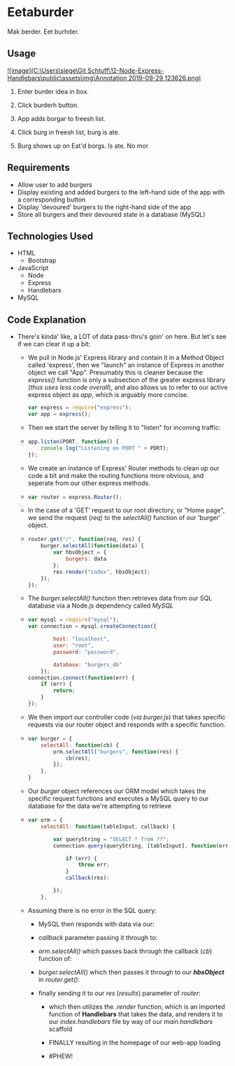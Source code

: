 # Eetaburder

Mak berder. Eet burhder.

## Usage

[![image](C:\Users\siege\Git Schtuff\12-Node-Express-Handlebars\public\assets\img\Annotation 2019-09-29 123626.png)]()

1. Enter burder idea in box.

2. Click burderh button.

3. App adds borgar to freesh list.

4. Click burg in freesh list, burg is ate.

5. Burg shows up on Eat'd borgs. Is ate. No mor

## Requirements

- Allow user to add burgers
- Display existing and added burgers to the left-hand side of the app with a corresponding button
- Display 'devoured' burgers to the right-hand side of the app
- Store all burgers and their devoured state in a database (MySQL)

## Technologies Used

- HTML
  - Bootstrap
- JavaScript
  - Node
  - Express
  - Handlebars
- MySQL

## Code Explanation

- There's kinda' like, a LOT of data pass-thru's goin' on here. But let's see if we can clear it up a bit:   
  
  - We pull in Node.js' Express library and contain it in a Method Object called 'express', then we "launch" an instance of Express in another object we call "App". Presumably this is cleaner because the *express()* function is only a subsection of the greater express library (*thus uses less code overall*), and also allows us to refer to our active express object as *app*, which is arguably more concise.
    
    ```js
    var express = require("express");
    var app = express();
    ```
  
  - Then we start the server by telling it to "listen" for incoming traffic:
  
  - ```js
    app.listen(PORT, function() {
        console.log("Listening on PORT " + PORT);
    });
    ```
  
  - We create an instance of Express' Router methods to clean up our code a bit and make the routing functions more obvious, and seperate from our other express methods.
  
  - ```js
    var router = express.Router();
    ```
  
  - In the case of a 'GET' request to our  root directory, or "Home page", we send the request (*req*) to the *selectAll()* function of our 'burger' object.
  
  - ```js
    router.get("/", function(req, res) {
        burger.selectAll(function(data) {
            var hbsObject = {
                burgers: data
            };
            res.render("index", hbsObject);
        });
    });
    ```
  
  - The *burger.selectAll()* function then retrieves data from our SQL database via a Node.js dependency called *MySQL*
  
  - ```js
    var mysql = require("mysql");
    var connection = mysql.createConnection({

            host: "localhost",
            user: "root",
            password: "password",

            database: "burgers_db"
        });
    connection.connect(function(err) {
        if (err) {
            return;
        }
    });
    ```
  
  - We then import our controller code (*via burger.js*) that takes specific requests via our router object and responds with a specific function.
  
  - ```js
    var burger = {
        selectAll: function(cb) {
            orm.selectAll("burgers", function(res) {
                cb(res);
            });
        },
    }    
    ```
  
  - Our *burger* object references our ORM model which takes the specific request functions and executes a MySQL query to our database for the data we're attempting to retrieve
  
  - ```js
    var orm = {
        selectAll: function(tableInput, callback) {

            var queryString = "SELECT * from ??";
            connection.query(queryString, [tableInput], function(err, res) {

                if (err) {
                    throw err;
                }
                callback(res);

            });
        },
    ```
  
  - Assuming there is no error in the SQL query:
    
    - MySQL then responds with data via our:
    
    - *callback* parameter passing it through to:
    
    - *orm.selectAll()* which passes back through the callback (*cb*) function of:
    
    - *burger.selectAll*()  which then passes it through to our ***hbsObject*** in *router.get()*:
    
    - finally sending it to our *res* (*results*) parameter of *router*:
      
      - which then utilizes the *.render* function, which is an imported function of **Handlebars** that takes the data, and renders it to our *index.handlebars* file by way of our *main.handlebars* scaffold
      
      - FINALLY resulting in the homepage of our web-app loading
      
      - #PHEW!




